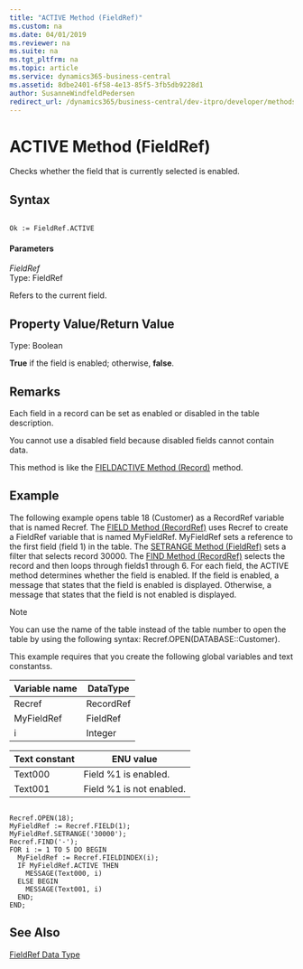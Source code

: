 ```yaml
---
title: "ACTIVE Method (FieldRef)"
ms.custom: na
ms.date: 04/01/2019
ms.reviewer: na
ms.suite: na
ms.tgt_pltfrm: na
ms.topic: article
ms.service: dynamics365-business-central
ms.assetid: 8dbe2401-6f58-4e13-85f5-3fb5db9228d1
author: SusanneWindfeldPedersen
redirect_url: /dynamics365/business-central/dev-itpro/developer/methods-auto/library
---
```


 

# ACTIVE Method (FieldRef)
Checks whether the field that is currently selected is enabled.  

## Syntax  

```  

Ok := FieldRef.ACTIVE  
```  

#### Parameters  
 *FieldRef*  
 Type: FieldRef  

 Refers to the current field.  

## Property Value/Return Value  
 Type: Boolean  

 **True** if the field is enabled; otherwise, **false**.  

## Remarks  
 Each field in a record can be set as enabled or disabled in the table description.  

 You cannot use a disabled field because disabled fields cannot contain data.  

 This method is like the [FIELDACTIVE Method \(Record\)](devenv-FIELDACTIVE-Method-Record.md) method.  

## Example  
 The following example opens table 18 \(Customer\) as a RecordRef variable that is named Recref. The [FIELD Method \(RecordRef\)](devenv-FIELD-Method-RecordRef.md) uses Recref to create a FieldRef variable that is named MyFieldRef. MyFieldRef sets a reference to the first field \(field 1\) in the table. The [SETRANGE Method \(FieldRef\)](devenv-SETRANGE-Method-FieldRef.md) sets a filter that selects record 30000. The [FIND Method \(RecordRef\)](devenv-FIND-Method-RecordRef.md) selects the record and then loops through fields1 through 6. For each field, the ACTIVE method determines whether the field is enabled. If the field is enabled, a message that states that the field is enabled is displayed. Otherwise, a message that states that the field is not enabled is displayed.  

> [!NOTE]  
>  You can use the name of the table instead of the table number to open the table by using the following syntax: Recref.OPEN\(DATABASE::Customer\).  

 This example requires that you create the following global variables and text constantss.  

|Variable name|DataType|  
|-------------------|--------------|  
|Recref|RecordRef|  
|MyFieldRef|FieldRef|  
|i|Integer|  

|Text constant|ENU value|  
|-------------------|---------------|  
|Text000|Field %1 is enabled.|  
|Text001|Field %1 is not enabled.|  

```  

Recref.OPEN(18);  
MyFieldRef := Recref.FIELD(1);  
MyFieldRef.SETRANGE('30000');  
Recref.FIND('-');  
FOR i := 1 TO 5 DO BEGIN  
  MyFieldRef := Recref.FIELDINDEX(i);  
  IF MyFieldRef.ACTIVE THEN  
    MESSAGE(Text000, i)  
  ELSE BEGIN  
    MESSAGE(Text001, i)  
  END;  
END;  

```  

## See Also  
 [FieldRef Data Type](../datatypes/devenv-fieldref-data-type.md)
